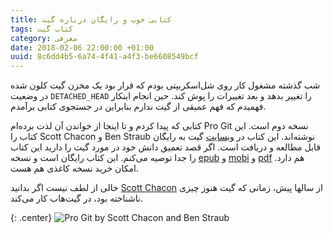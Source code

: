 ```yaml
---
title: کتابی خوب و رایگان درباره گیت
tags: کتاب گیت
category: معرفی 
date: 2018-02-06 22:00:00 +01:00
uuid: 8c6dd4b5-6a74-4f41-a4f3-be6608549bcf
---
```

شب گذشته مشغول کار روی شل‌اسکریپتی بودم که قرار بود یک مخزن گیت کلون شده در وضعیت `DETACHED_HEAD` را تغییر بدهد و بعد تغییرات را پوش کند. حین انجام اینکار فهمیدم که فهم عمیقی از گیت ندارم بنابراین در جستجوی کتابی برآمدم.

کتابی که پیدا کردم و تا اینجا از خواندن آن لذت برده‌ام Pro Git نسخه دوم است. این کتاب را Scott Chacon و Ben Straub نوشته‌اند. این کتاب در [وبسایت] گیت به رایگان قابل مطالعه و دریافت است. اگر قصد تعمیق دانش خود در مورد گیت را دارید این کتاب را جدا توصیه می‌کنم. این کتاب رایگان است و نسخه [epub] و [mobi] و [pdf] هم دارد. امکان خرید نسخه کاغذی هم هست.

خالی از لطف نیست اگر بدانید [Scott Chacon] از سالها پیش، زمانی که گیت هنوز چیزی ناشناخته بود، در گیت‌هاب کار می‌کند.

{: .center}
![](https://git-scm.com/images/progit2.png "Pro Git by Scott Chacon and Ben Straub")

[وبسایت]: https://git-scm.com/book/en/v2
[epub]:https://github.com/progit/progit2/releases/download/2.1.35/progit.epub
[mobi]:https://github.com/progit/progit2/releases/download/2.1.35/progit.mobi
[pdf]:https://github.com/progit/progit2/releases/download/2.1.35/progit.pdf
[Scott Chacon]: http://scottchacon.com/about.html
